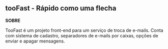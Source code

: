 


## tooFast - Rápido como uma flecha

**SOBRE**

TooFast é um projeto front-end para um serviço de troca de e-mails.
Conta com sistema de cadastro, separadores de e-mails por caixas,
opções de enviar e apagar mensagens.
